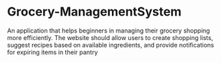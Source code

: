 # Grocery-ManagementSystem
An application that helps beginners in managing their grocery shopping  more efficiently. The website should allow users to create shopping lists, suggest recipes  based on available ingredients, and provide notifications for expiring items in their pantry
